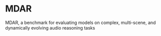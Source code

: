 # MDAR
MDAR, a benchmark for evaluating models on complex, multi-scene, and dynamically evolving audio reasoning tasks

